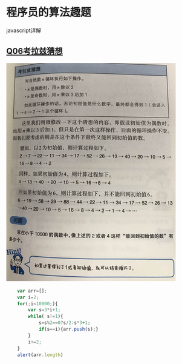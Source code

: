 # 程序员的算法趣题  
javascript详解

## [Q06考拉兹猜想](https://github.com/zxy7/algorithm/blob/master/Q06.html)
![](/img/Q06.png)

```javascript
    var arr=[];
    var i=2;
    for(;i<10000;){
        var s=3*i+1;
        while( s!=1){ 
            s=s%2==0?s/2:s*3+1; 
            if(s==i){arr.push(s);}
        }
        i+=2;
    }
    alert(arr.length)
```